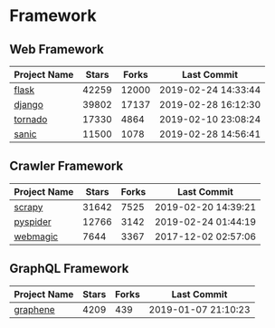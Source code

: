 # Framework

## Web Framework

| Project Name | Stars | Forks | Last Commit |
| ------------ | ----- | ----- | ----------- |
| [flask](https://github.com/pallets/flask) | 42259 | 12000 | 2019-02-24 14:33:44 |
| [django](https://github.com/django/django) | 39802 | 17137 | 2019-02-28 16:12:30 |
| [tornado](https://github.com/tornadoweb/tornado) | 17330 | 4864 | 2019-02-10 23:08:24 |
| [sanic](https://github.com/huge-success/sanic) | 11500 | 1078 | 2019-02-28 14:56:41 |

## Crawler Framework

| Project Name | Stars | Forks | Last Commit |
| ------------ | ----- | ----- | ----------- |
| [scrapy](https://github.com/scrapy/scrapy) | 31642 | 7525 | 2019-02-20 14:39:21 |
| [pyspider](https://github.com/binux/pyspider) | 12766 | 3142 | 2019-02-24 01:44:19 |
| [webmagic](https://github.com/code4craft/webmagic) | 7644 | 3367 | 2017-12-02 02:57:06 |

## GraphQL Framework

| Project Name | Stars | Forks | Last Commit |
| ------------ | ----- | ----- | ----------- |
| [graphene](https://github.com/graphql-python/graphene) | 4209 | 439 | 2019-01-07 21:10:23 |
